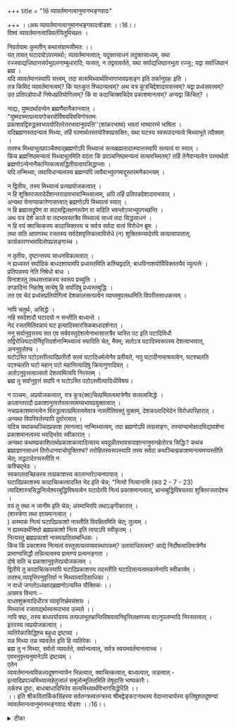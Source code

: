 +++
title = "16 व्यावर्तमानत्वानुमानभङ्गवादः"

+++
।।अथ व्यावर्तमानत्वानुमानभङ्गवादःषोडशः ।।16।।  
विश्वं व्यावर्तमानत्वान्निवर्तयितुमिच्छतः ।  

निवर्तयामः कुमतीन् कथासंग्रामसीमतः ।।  
यत् तावत् घटादयोऽपरमार्थाः; व्यावर्तमानत्वात्; यदुक्तसाधनं तदुक्तसाध्यम्, यथा रज्जवाद्यधिष्ठानसर्पभूदलनाम्बुधारादि; यत्सत्, न तद्व्यावर्तते, यथा सर्पाद्यधिष्ठानभूता रज्जुः; यद्वा सर्वाधिष्ठानं ब्रह्म ।  
यदि व्यावर्तमानस्यापि सत्त्वम्, तदा सत्यमिथ्यार्थविभागाभावप्रसङ्ग इति तर्कानुग्रहः इति ।  
तत्र किमिदं व्यावर्तमानत्वम्? किं यतःकुत श्चिदन्यत्वम्? अथ यत्र कुत्रचिद्देशादावसत्त्वम्? यद्वा प्रध्वंसवत्त्वम्? उत प्रतिपन्नोपाधौ निषेधप्रतियोगित्वम्? किं वा कदाचित्क्वचिदेव प्रकाशमानत्वम्? अन्यद्वा किंचित्? ।  

नाद्यः, युष्मदर्थादन्येन ब्रह्मणैवानैकान्त्यात् ।  
"युष्मदस्मत्प्रत्ययगोचरयोर्विषयविषयिणोस्तमः   
प्रकाशवद्विरुद्धस्वभावयोरितरेतरभावानुपपत्ति''(शांकरभाष्यं) भवतां भाष्यारम्भे भाषिता ।  
यदिब्रह्मणस्तदन्यत्वं मिथ्या, तर्हि परमार्थतस्तयोरैक्यप्रसक्तिः, यथा घटस्य स्वरूपादन्यत्वे मिथ्याभूते तदैक्यम् ।  
ततश्च मिथ्याभूतप्रपञ्चैक्याद्ब्रह्मणोऽपि मिथ्यात्वं सत्यब्रह्मतादात्म्यात्तस्यापि सत्यत्वं वा स्यात् ।  
किंच ब्रह्मनिष्ठमन्यत्वं मिथ्याभूतमिति वदता किं प्रपञ्चनिष्ठमन्यत्वं सत्यमभिमतम्? तर्हि तेनैवान्यत्वेन परमार्थतो ब्रह्मणोऽन्येनानैकान्तिकत्वसद्धितीयत्वापसिद्धान्ताः ।  
यदि तन्मिथ्या, तथाविधान्यत्वस्य ब्रह्मण्यपि त्वयैवाभ्युपगमाद्दुस्तरमनैकान्त्यम् ।  

न द्वितीयः, तस्य मिथ्यात्वं प्रत्यप्रयोजकत्वात् ।  
न हि शुक्तिरजतादेर्देशान्तरादावभावान्मिथ्यात्वम्, अपि तर्हि प्रतिपन्नदेशादावभावात् ।  
अन्यथा येनाप्याकारेणासत्त्वात् ब्रह्मणोऽपि मिथ्यात्वं स्यात् ।  
न हि ब्रह्मासद्रूपेण वा सदसद्विलक्षणरूपेण वा सदिति भवन्तोऽप्यभ्युपगच्छन्ति ।  
अथ यत्र देशे काले वा तदभावस्तत्रैव मिथ्यात्वं साध्यं तदा सिद्धसाधनं ।  
न हि वयं क्वाचित्कस्य कादाचिक्तस्य च सर्वत्र सर्वदा सत्वं विरोधेन ब्रूमः ।  
तथा सति आपणस्थ रजतस्य सर्वदेशवृत्तिकत्वाविरोधे (न) शुक्तिरूप्यादेरपि सत्यत्वापातात्; कार्यकारणभावविलोपप्रसङ्गाच्च ।  

न तृतीयः, दृष्टान्तस्य साधनविकलत्वात् ।  
न ह्यध्यस्तं सर्पादिकं बाधदशायामपि प्रध्वस्तमिति कश्चिद्वदति, बाधविनाशयोर्विविक्ततयैव व्युत्पत्तेः ।  
प्रतिपन्नस्य नेति निषेधो बाधः ।  
विनाशस्तु लब्धसत्ताकस्य स्वरूप प्रच्युतिः ।  
दण्डादिना निहतेषु सत्येषु हि सर्पादिषु प्रध्वस्तबुद्धिः ।  
तत एव चेदं प्रध्वंसप्रतियोगित्वं देशकालसत्यत्वेन व्याप्तमुपलब्धमिति विपरीतसाधकत्वम् ।  

नापि चतुर्थः, असिद्धेः ।  
नहि स्वदेशादौ घटादयो न सन्तीति बाध्यन्ते ।  
नेदं रजतमितिवन्नायं घट इत्यादिस्वारसिकबाधादर्शनात् ।  
ननु सर्वानुवृत्तस्य सत एव सर्ववस्तुदेशत्वेनाभासात्तत्रैव चास्ति पट इति पटादिविधौ तद्विरोधिघटादेर्निवृत्तिदर्शनान्मिथ्यात्वं स्यादिति चेत्, मैवम्; सतोऽत्र पटादिस्वरूपस्य देशत्वाभावात्, अननुवृत्तेश्च ।  
घटोऽस्ति पटोऽस्तीत्यादिप्रतीतौ सत्त्वं घटादिधर्मत्वेनैव प्रतीयते, नतु घटादीनामाश्रयत्वेन, घटश्चलति पटश्चलति घटो महान् पटो महानित्यादिषु क्रियागुणादिवत् ।  
अतोऽनुवृत्तत्वात्सतो देशत्वमित्यपि निरस्तम् ।  
ब्रह्म तु सर्वानुवृत्तं सदपि न घटोऽस्ति पटोऽस्तीत्यादिधीविषयः।  

न पञ्चमः, अप्रयोजकत्वात्, यत्र कुत्र(क्व)चित्प्रमितत्वमात्रेणैव सत्यत्वसिद्धेः ।  
कालान्तरादौ प्रकाशानुत्पत्तेस्तत्सामग्र्यभावप्रयुक्तत्वात् ।  
नचाप्रकाशमानत्वेन विरुद्धत्वात्प्रमितत्वमेवात्र नास्तीतिवक्तुं युक्तम्, देशकालादिभेदेन विरोधपरिहारात् ।  
अन्यथा विपरिवर्तस्यापि दुर्वारत्वात् ।  
यदिच यथाकथञ्चिदप्रकाश (मानत्वा) नान्मिथ्यात्वम्, तदा ब्रह्मणोऽपि तत्प्रसङ्गः, तस्याप्यामोक्षादविद्यावशेना प्रकाशमानत्वस्य भवद्भिरेव स्वीकारात् ।  
अन्यथा कथमप्रकाशितार्थप्रकाशकत्वादित्यस्य भवदुन्नीतभावरूपाज्ञानानुमानहेतोरत्र सिद्धिः? कथंच ब्रह्माज्ञानसाधनं तिरोधानवाचोयुक्तिश्च? तरोहितस्वरूपस्यापि तस्य सर्वदा कथञ्चित्प्रकाशमानत्वमप्यस्तीति चेत्; तद्धटादेरप्यस्तीति न   
कश्चिद्भेदः ।  
स्वकालावच्छिन्नस्य तत्प्रकाशस्य कालान्तरेऽप्यनपायात् ।  
घटादिप्रकाशस्य कादाचित्कत्वादस्ति भेद इति चेन्न; "नित्यो नित्यानामि (कठ 2 - 7 - 23) त्यादिशास्त्रसिद्धनित्येश्वरबुद्धिविषयत्वेन घटादेरपि नित्यं प्रकाशमानत्वात्, भ्रान्तबुद्धिविषयतया शुक्तिरजतादेश्च ।  
वयं तु तथा न जानीम इति चेन्न; अस्माभिरपि तथाऽङ्गीकारात् ।  
(शास्त्रेणा तथा ज्ञायमानत्वात् ।  
) अस्माकं नित्यं घटादिप्रकाशो नास्तीति विवक्षितमिति चेत्; तुल्यम् ।  
न ह्यस्मदर्थनिष्ठो ब्रह्मप्रकाशो नित्य इति त्वयाऽपि स्वीकृतम् ।  
नित्यस्तु ब्रह्मप्रकाशो नास्मत्प्रतिसम्बन्धिकः ।  
किंच किं प्रकाशस्य नित्यत्वं वस्तुसत्यत्वव्यवस्थापकम्? उतावाधितत्वम्? आद्ये निर्दोषत्वादिमात्रेणैव प्रामाण्यसिद्धौ तन्नित्यत्वस्य प्रामाण्यं प्रत्यनङ्गता ।  
दोषे सति च प्रकाशानुवृत्तेरप्रयोजकत्वम् ।  
द्वितीये तु कादाचित्कस्यापि घटादिप्रकाशस्य तदस्तीति घटादिसत्यत्वमकामेनापि स्वीकार्यम् ।  
ततश्च,व्यावृत्तिरनुवृत्तिर्वा न मिथ्यात्वादिसाधिका ।  
न वाधो जगतोऽध्यक्षाद्ब्रह्मणोऽप्यस्ति यौक्तिकः ।।  
अयमत्र विभागः -   
वाधश्शुक्त्यादिधीरत्र व्यावृत्तिर्भ्रमसंशयः ।  
मिथ्यात्वं रजताद्यर्थस्वरूपाभाव उच्यते ।।  
नापि षष्ठः, तस्य बाधपर्यायस्य तत्फलभूतभ्रान्तिविषयत्वनिवृत्तिलक्षणस्य वाऽनुपलम्भादि निरस्तत्वात् ।  
इतरस्य त्वप्रयोजकत्वात् ।  
व्यतिरेकासिद्धिश्च बहुधा द्रष्टव्या ।  
यन्न मिथ्या तन्न व्यावर्तत इति हि व्यतिरेकः ।  
ब्रह्म तु न मिथ्या, सर्वतो व्यावर्तते, सर्वान्यत्वात्, सर्वत्र स्वयमवर्तमानत्वाच्च ।  
एवमनुवृत्त्यनुमानेऽपि द्रष्टव्यम् ।  
एतेन   
व्यावर्तमानत्वविकल्पदूषणन्यायेन भिन्नत्वात्, क्वाचित्कत्वात्, बाध्यत्वात्, जडत्वात् - इत्यादिप्रपञ्चमिथ्यात्वहेतुजालं समूलोन्मूलितमिति तेषूदासि भाष्यकारैः।  
तर्कश्च दुष्टः, बाधाबाधादिभिरेव सत्यमिथ्यार्थविभागसिद्धेरिति ।।  
।। इति श्रीकवितार्किकसिंहस्य सर्वतन्त्रस्वतन्त्रस्य श्रीमद्वेङ्कटनाथस्य वेदान्ताचार्यस्य कृतिषुशतदूषण्यां व्यावर्तमानत्वानुमानभङ्गवादः षोडशः ।।16।।

<details><summary>टीका</summary>

पूर्ववादसंगतिरेवास्यापि संगतिरिति अभिप्रेत्यवादार्थं संगृह्णातिविश्वमिति। प्रपंचोमिथ्या व्यावर्तमानत्वात् शुक्तिरूप्यवदित्यनुमानेन प्रपंचमिथ्यात्वं साधयत इत्यर्थः । निर्वतनप्रकारं दर्शयितुं प्रतिजानीतेयथेति। उदाहरणान्तरमाहयद्वेति। यथेत्यनुषंगः अधिष्ठानत्वं अधिकरणत्वं यदिति व्यावर्तमानस्य मिथ्यात्वप्रोयजकत्वेन प्रयोजकान्तराभावात् शुक्तिरूप्यमपि मिथ्या न स्यात् इत्यर्थः ।
ननु ब्रह्मणि युष्मदर्थान्यत्वं मिथ्यैव । न हि मिथ्या भूतधूमस्यहृदवृत्तित्वमात्रेण वह्निव्यभिचार इत्यत्राहयदिति।तदैक्यमिति। पारमार्थकमितिशेषः । उक्तबाधकभयान्मिथ्यात्वपरिग्रहमनूद्य दूषयतियदिति।
तर्हि शुक्तिरजतादेर्मिथ्यात्वं न स्यादित्यत्राह ।न हीति । अन्यथेति। यथा कथंचिदसत्वमात्रेण स्वरूपस्यैव मिथ्यात्व इत्यर्थःसदिति। विद्यमानमित्यर्थः । नह्यसद्रूपेण वा सद्विलक्षणरूपेण वा ब्रह्मविद्यत इति अभ्युपगच्छंतीत्यर्थः ।सिद्धसाधनमिति। तद्देशतत्काले च मिथ्यात्वस्य सत्यतावादिभिरपि अभ्युपप ेतत्वादिति भावः। शुक्तिरूप्यादेरपीति। रजतस्य सर्वदेशवृत्तित्वेन शुक्तावपि सत्यस्य आपणस्थ रजतस्यैव विद्यमानस्य रजतप्रतीतिविषयत्वात् मिथ्यारजतं न सिध्येत् इत्यर्थः । कादाचित्कस्य सर्वदा सत्वे दोषमाहकार्यकारणेति। पौर्वापर्याभावादिति भावः ।संवादिकमितिसंवादोऽर्थसत्वेन व्यवहारः । तदस्यास्तीति ठञ् प्रत्ययः ।
ननु विद्यामनस्यापि न व्यवहार नियम इत्यत्राहकश्चिदिति। यस्य कस्यचित् यदा कदाचित् विद्यमानत्वे यदाकदाचिद्व्यवहारस्स्यादिति भावः । ननु बाध्यत्वव्यवहार एव ध्वंस व्यवहार इत्यत आहबाधेति । निषेध इति। अभावबुद्धिरित्यर्थः ।तत एवेति। सत्येष्वेव सर्पादिषु प्रध्वस्तबुद्धिरित्यर्थः ।।विपरीतबाधकत्वमिति। तथाच विरुद्धत्वात् न साधनमिति भावः ।
किमुपाधिपदेन देशकाल रूपाधिकरणं विवक्षितं उत अध्यस्तधिष्ठितमिति विकल्प्य आद्ये आहनहीति। द्वितीयमाहनेदमिति। द्वितीयकल्पमेवोद्बलयतिनन्विति। सन् घटः सन् पटः इति सदेवाधिष्ठानतया प्रतीय्यते । यथा इदं रजतमित्यत्र इदमर्थभूता शुक्तिः । तथा च सन् पटः इति पटविधिदशायां सन्नयं पट एव न तु घट इति निषेध दर्शनात् हेतुसिद्धेर्मिथ्यात्वं स्यादित्यर्थः ।मैवमितिदेशत्वमात्राधिष्ठानत्वं मिथ्यात्वसिद्धिः प्राक् घटादिस्वरूपातिरिक्तसतो सिद्धत्वादिति भावः ।अनुवृत्तेश्चेति।सतो 
घटादितत्तद्वस्तुरूपस्य पटादावनुवृत्त्यभावादित्यर्थः । ननु सत्ता न घटादिस्वरूपं किन्तु ब्रह्मस्वरूपमेवेत्यनु वृत्तिर्युक्तेत्यत्राहघटोस्तीति। आश्रयत्वमधिष्ठानत्वं न च तन्निष्ठतया भासमानायास्सत्तायाः अधिष्ठानत्वं भवतीति भावः ।
ननु त्वन्मते ब्रह्मस्वरूपस्य अनुवर्तमानत्वात्कथं अधिष्ठानं स्यादित्यत्राहब्रह्मत्विति। अनुवृत्तिमात्रान्नाधिष्ठानत्वं अपितु अध्यस्यमानगोचरप्रतीति विषयत्वेनेति भावः ।
नन्वाधारत्वमेवाधिष्ठानत्वं तत्र घटस्सन्निति प्रतीतस्य पटस्सन्निति प्रतीतिदशायां निषेधावगमात् व्यावर्तमानत्वमिति चेन्न । घटसन्निति प्रतीतस्य पटस्सन्निति न निषेधः किन्तु पटस्यापि विधिरेव न चान्यविधिरेव इतर निषेधः घटेरूपरसयोरिव सत्युभयविधिमात्रेण परस्परनिषेधाभावात् । न वात्र घटो न सन्निति प्रतीतिरिस्तिसत्वे वा घट एव सत्तानिषेधो न सति घटस्येति वैपरीत्य प्रसंगादिति दिक् । ननु कालान्तरादौ अप्रकाशमानत्वं शुक्तिरूप्यवत् सद्वैलक्षण्यप्रयुक्तमित्यत्राहकालान्तरादाविति । नचेति।प्रमायाः प्रकाशमानत्वं प्रमितत्वं । तच्च प्रकाशमानत्वरूप सामान्याभावरूपप्रकाशमानत्वेन विरुद्धमिति भावः ।अन्यथेति। देश कालादिभेदेन परिहाराभावे कदाचित्प्रमितत्वेन विरुद्धः । प्रकाशमानत्वाभाव एवन स्यादिति भावः । देशकालभेदेना प्रकाशमानत्व मात्रेण मिथ्यात्वे साध्ये व्यभिचारमाहयथा कथंचिदिति ।अन्यथेति। ब्रह्मणो प्रकाशितत्वाभावे अत्र ब्रह्मणि प्रमाणज्ञानस्या प्रकाशितार्थप्रकाशकत्वरूपहेतु सिद्धिः कथमित्यर्थः । माभूदत्र हेतुसिद्धिः । घटादिगोचरप्रमाणज्ञानमादाय भावरूपाज्ञानसिद्धिः अस्तु इत्यत्राहकथं चेति । सर्वदा कथंचिदिति। देशविशेषे कालविशेषे वा कथंचिदपि प्रकाशमानत्वाभावो हेतुरिति भावः ।तद्धप्देरपीति। तथा च स्वरूपासिद्धिरिति भावः । ननु घटस्य कादाचित्कत्वात् प्रथमविद्यमानकाले प्रकाश इत्यत्राह। स्वकालावच्छिन्नस्येति। स्वकाले विद्यमानत्वाविषयस्येत्यर्थः । ननु घटादिप्रकाशस्यास्य स्मारकस्य नित्यत्वान्नसिद्धिरित्याशंकतेघटादिप्रकाशस्येति।भ्रान्तेति। ईश्वरज्ञानस्य रजतभ्रान्तिविषयस्य तद्विषयरजतविषयत्वावश्यं भावात् सर्वदा प्रकाशमानत्वात् दृष्टान्तस्साधनविकलइति भावः । ननु सर्वदा अस्माभिरीश्वरबुद्धिविषयत्वं नेष्यत एव । ईश्वरस्यानित्यत्वादित्यत्राहवयन्त्विति ।अस्माभिरिति ।अस्मभिस्सर्वदा तद्बुद्धिविषयत्वांगीकारात् अन्यतरासिद्धिरित्यर्थः ।अस्मकमिति। अस्मदीयनित्यप्रकाशविषयत्वाभावो हेतुरिति वयन्त्वितिवाक्ये विवक्षितमिति भावः ।तुल्यमितितथा च ब्रह्मण्यनैकान्त्यमिति भावः । अनैकाविमुपपादयतिन ह्यस्मदर्थेति। अनुमानस्य अप्रयोजकत्वमाहकिं चेति ।आद्येपि किं निर्दोषत्वसहितं तदसहितं वा प्रामाण्यप्रयोजकमिति विकल्पमभिप्रेत्य आद्ये आहनिर्दोषत्वादिति। तथा च निर्दोषत्वेनैव प्रामाण्यात् तादृश प्रकाशाभावो प्रयोजको मिथ्यात्वस्येति भावः ।द्वितीये आहदोषे सतीति । द्वितीयेत्विति। कादाचित्कस्यापि घटादिप्रकाशस्याबाधितत्वात् यौक्तिकबाधस्य तु सर्वसाधारण्यादिति भावः ।
प्रयोजनत्वे अभियुक्तवचन संवादयति ।व्यावृत्तिरिति। व्यावृत्तिर्मिथ्यात्वे प्रयोजकं न भवति । तथाचानुवृत्तिरपि मिथ्यात्वे प्रयोजकं न भवति बाधस्योपाधित्वात् इति भावः । तर्हि बाधो मिथ्यात्वमस्त्वित्यत्राहन बाध इति। हेत्वसिद्धिरित्यर्थः । ननु नासिद्धिः यौक्तिकस्य सत्वादित्यत्राहब्रह्मणोऽपीति। तत्र व्यभिचार इति भावः।
नन्वत्र व्यावृत्तेर्मिथ्यात्वं प्रत्यप्रयोजकत्वं बाधमिथ्यत्वयोस्साध्यसाधन भावश्च प्रतिपाद्यते । कथमेतदुपपद्यते भदाभावादित्यत्राहअयमत्रेति।
अन्यत्किं बाधपर्यायाः तत्फलं वा विवक्षितं । अन्यद्वा नाद्य इत्याहबाधपर्यायस्येति।बाधपर्यायो बाधतुल्यः ।बाधनियत इति यावत् । तत्फलमपि भ्रमनिवृत्तिः । व्यवहारनिवृत्तिश्च तेषामनुपलंभादित्यर्थः द्वितीये आहइतरस्त्विति। तस्य मिथ्यात्वं प्रत्यप्रयोजकत्वात् इत्यर्थः । व्यतिरेकव्याप्तिसिद्धिरित्यर्थः ।बहुधेति। अन्योन्याभावान्त्यन्ता भाव भेदेनेति भावः । सर्वन्यत्वादित्यन्योन्या भावघटितासिध्युद्भावनंसर्वत्र स्वयमपि अत्यन्ताभाव घटितासिद्ध्युद्भावनमेवमिति। सर्वमेवमिति व्यतिरेकासिद्धिरित्यर्थः । यन्न सत्यं तदनुवर्तत इत्यसिद्धिमेव आनुपूर्व्येण सुश्लिष्टबहुभ्रमेष्वारोपितायां एकस्यां नीलरज्जौ व्यभिचारादिति भावः ।एतेनेति। भिन्नत्वं ब्रह्मणि व्यभिचारि । क्वाचित्कत्वकादाचित्कत्वे विरुद्धे । बाध्यत्वमसिद्धं अजडत्वं दृश्यत्वानुमाने दृग्व्यतिरेककल्पदूषणेन निरस्तं । आदिपदेन परिच्छिन्नत्वादि परिग्रहः। सङ्गातोेन्मीलितं - मूलतच्छिन्न संघातमित्यर्थः ।आहिताग्नित्वात्निष्ठायाः परनिपातः ।तर्कश्चेति। सोपाधिकतया व्याप्तिशून्यत्वादा भासइत्यर्थः ।।
वत्सकुलजलधिकौस्तुभेन नृसिंहगुरुसुतेनसिंहदेवेन कृतायां शतदूषणीटीकायां षोडशोवादस्समाप्तः ।
</details>

